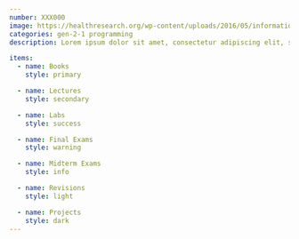 ```yaml
---
number: XXX000
image: https://healthresearch.org/wp-content/uploads/2016/05/information-systems.jpg
categories: gen-2-1 programming
description: Lorem ipsum dolor sit amet, consectetur adipiscing elit, sed do eiusmod tempor incididunt ut labore et dolore magna aliqua. Ut enim ad minim veniam, quis nostrud exercitation ullamco laboris nisi ut aliquip ex ea commodo consequat.

items:
  - name: Books
    style: primary

  - name: Lectures
    style: secondary

  - name: Labs
    style: success

  - name: Final Exams
    style: warning

  - name: Midterm Exams
    style: info

  - name: Revisions
    style: light

  - name: Projects
    style: dark
---
```

